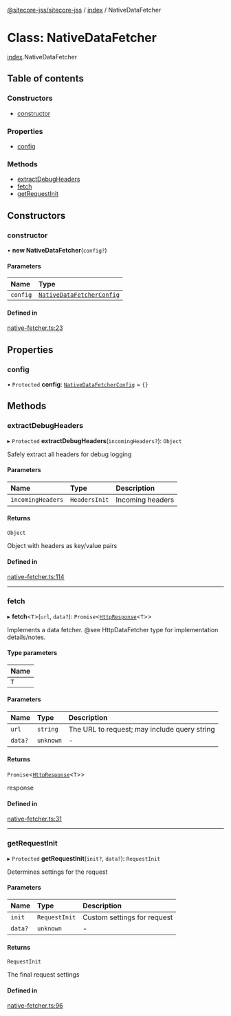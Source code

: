 [@sitecore-jss/sitecore-jss](../README.md) / [index](../modules/index.md) / NativeDataFetcher

# Class: NativeDataFetcher

[index](../modules/index.md).NativeDataFetcher

## Table of contents

### Constructors

- [constructor](index.NativeDataFetcher.md#constructor)

### Properties

- [config](index.NativeDataFetcher.md#config)

### Methods

- [extractDebugHeaders](index.NativeDataFetcher.md#extractdebugheaders)
- [fetch](index.NativeDataFetcher.md#fetch)
- [getRequestInit](index.NativeDataFetcher.md#getrequestinit)

## Constructors

### constructor

• **new NativeDataFetcher**(`config?`)

#### Parameters

| Name | Type |
| :------ | :------ |
| `config` | [`NativeDataFetcherConfig`](../modules/index.md#nativedatafetcherconfig) |

#### Defined in

[native-fetcher.ts:23](https://github.com/Sitecore/jss/blob/25c4adcb9/packages/sitecore-jss/src/native-fetcher.ts#L23)

## Properties

### config

• `Protected` **config**: [`NativeDataFetcherConfig`](../modules/index.md#nativedatafetcherconfig) = `{}`

## Methods

### extractDebugHeaders

▸ `Protected` **extractDebugHeaders**(`incomingHeaders?`): `Object`

Safely extract all headers for debug logging

#### Parameters

| Name | Type | Description |
| :------ | :------ | :------ |
| `incomingHeaders` | `HeadersInit` | Incoming headers |

#### Returns

`Object`

Object with headers as key/value pairs

#### Defined in

[native-fetcher.ts:114](https://github.com/Sitecore/jss/blob/25c4adcb9/packages/sitecore-jss/src/native-fetcher.ts#L114)

___

### fetch

▸ **fetch**<`T`\>(`url`, `data?`): `Promise`<[`HttpResponse`](../interfaces/index.HttpResponse.md)<`T`\>\>

Implements a data fetcher. @see HttpDataFetcher<T> type for implementation details/notes.

#### Type parameters

| Name |
| :------ |
| `T` |

#### Parameters

| Name | Type | Description |
| :------ | :------ | :------ |
| `url` | `string` | The URL to request; may include query string |
| `data?` | `unknown` | - |

#### Returns

`Promise`<[`HttpResponse`](../interfaces/index.HttpResponse.md)<`T`\>\>

response

#### Defined in

[native-fetcher.ts:31](https://github.com/Sitecore/jss/blob/25c4adcb9/packages/sitecore-jss/src/native-fetcher.ts#L31)

___

### getRequestInit

▸ `Protected` **getRequestInit**(`init?`, `data?`): `RequestInit`

Determines settings for the request

#### Parameters

| Name | Type | Description |
| :------ | :------ | :------ |
| `init` | `RequestInit` | Custom settings for request |
| `data?` | `unknown` | - |

#### Returns

`RequestInit`

The final request settings

#### Defined in

[native-fetcher.ts:96](https://github.com/Sitecore/jss/blob/25c4adcb9/packages/sitecore-jss/src/native-fetcher.ts#L96)
